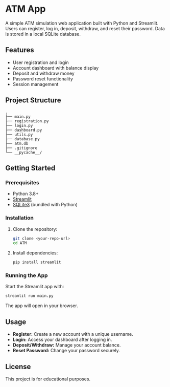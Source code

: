 # ATM App

A simple ATM simulation web application built with Python and Streamlit. Users can register, log in, deposit, withdraw, and reset their password. Data is stored in a local SQLite database.

## Features

- User registration and login
- Account dashboard with balance display
- Deposit and withdraw money
- Password reset functionality
- Session management

## Project Structure

```
.
├── main.py
├── registration.py
├── login.py
├── dashboard.py
├── utils.py
├── database.py
├── atm.db
├── .gitignore
└── __pycache__/
```

## Getting Started

### Prerequisites

- Python 3.8+
- [Streamlit](https://streamlit.io/)
- [SQLite3](https://www.sqlite.org/index.html) (bundled with Python)

### Installation

1. Clone the repository:
    ```sh
    git clone <your-repo-url>
    cd ATM
    ```

2. Install dependencies:
    ```sh
    pip install streamlit
    ```

### Running the App

Start the Streamlit app with:
```sh
streamlit run main.py
```

The app will open in your browser.

## Usage

- **Register:** Create a new account with a unique username.
- **Login:** Access your dashboard after logging in.
- **Deposit/Withdraw:** Manage your account balance.
- **Reset Password:** Change your password securely.

## License

This project is for educational purposes.